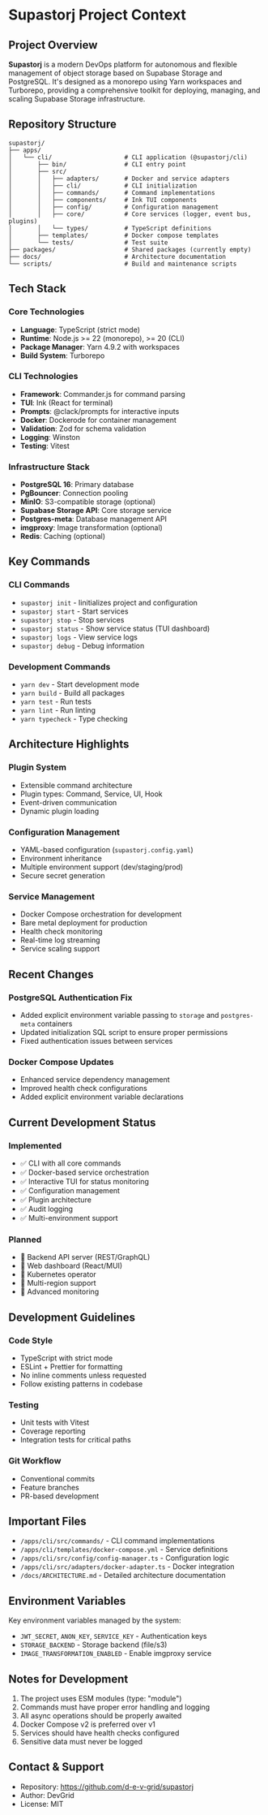 # Supastorj Project Context

## Project Overview

**Supastorj** is a modern DevOps platform for autonomous and flexible management of object storage based on Supabase Storage and PostgreSQL. It's designed as a monorepo using Yarn workspaces and Turborepo, providing a comprehensive toolkit for deploying, managing, and scaling Supabase Storage infrastructure.

## Repository Structure

```
supastorj/
├── apps/
│   └── cli/                    # CLI application (@supastorj/cli)
│       ├── bin/                # CLI entry point
│       ├── src/
│       │   ├── adapters/       # Docker and service adapters
│       │   ├── cli/            # CLI initialization
│       │   ├── commands/       # Command implementations
│       │   ├── components/     # Ink TUI components
│       │   ├── config/         # Configuration management
│       │   ├── core/           # Core services (logger, event bus, plugins)
│       │   └── types/          # TypeScript definitions
│       ├── templates/          # Docker compose templates
│       └── tests/              # Test suite
├── packages/                   # Shared packages (currently empty)
├── docs/                       # Architecture documentation
└── scripts/                    # Build and maintenance scripts
```

## Tech Stack

### Core Technologies
- **Language**: TypeScript (strict mode)
- **Runtime**: Node.js >= 22 (monorepo), >= 20 (CLI)
- **Package Manager**: Yarn 4.9.2 with workspaces
- **Build System**: Turborepo

### CLI Technologies
- **Framework**: Commander.js for command parsing
- **TUI**: Ink (React for terminal)
- **Prompts**: @clack/prompts for interactive inputs
- **Docker**: Dockerode for container management
- **Validation**: Zod for schema validation
- **Logging**: Winston
- **Testing**: Vitest

### Infrastructure Stack
- **PostgreSQL 16**: Primary database
- **PgBouncer**: Connection pooling
- **MinIO**: S3-compatible storage (optional)
- **Supabase Storage API**: Core storage service
- **Postgres-meta**: Database management API
- **imgproxy**: Image transformation (optional)
- **Redis**: Caching (optional)

## Key Commands

### CLI Commands
- `supastorj init` - Iinitializes project and configuration
- `supastorj start` - Start services
- `supastorj stop` - Stop services
- `supastorj status` - Show service status (TUI dashboard)
- `supastorj logs` - View service logs
- `supastorj debug` - Debug information

### Development Commands
- `yarn dev` - Start development mode
- `yarn build` - Build all packages
- `yarn test` - Run tests
- `yarn lint` - Run linting
- `yarn typecheck` - Type checking

## Architecture Highlights

### Plugin System
- Extensible command architecture
- Plugin types: Command, Service, UI, Hook
- Event-driven communication
- Dynamic plugin loading

### Configuration Management
- YAML-based configuration (`supastorj.config.yaml`)
- Environment inheritance
- Multiple environment support (dev/staging/prod)
- Secure secret generation

### Service Management
- Docker Compose orchestration for development
- Bare metal deployment for production
- Health check monitoring
- Real-time log streaming
- Service scaling support

## Recent Changes

### PostgreSQL Authentication Fix
- Added explicit environment variable passing to `storage` and `postgres-meta` containers
- Updated initialization SQL script to ensure proper permissions
- Fixed authentication issues between services

### Docker Compose Updates
- Enhanced service dependency management
- Improved health check configurations
- Added explicit environment variable declarations

## Current Development Status

### Implemented
- ✅ CLI with all core commands
- ✅ Docker-based service orchestration
- ✅ Interactive TUI for status monitoring
- ✅ Configuration management
- ✅ Plugin architecture
- ✅ Audit logging
- ✅ Multi-environment support

### Planned
- 🔲 Backend API server (REST/GraphQL)
- 🔲 Web dashboard (React/MUI)
- 🔲 Kubernetes operator
- 🔲 Multi-region support
- 🔲 Advanced monitoring

## Development Guidelines

### Code Style
- TypeScript with strict mode
- ESLint + Prettier for formatting
- No inline comments unless requested
- Follow existing patterns in codebase

### Testing
- Unit tests with Vitest
- Coverage reporting
- Integration tests for critical paths

### Git Workflow
- Conventional commits
- Feature branches
- PR-based development

## Important Files

- `/apps/cli/src/commands/` - CLI command implementations
- `/apps/cli/templates/docker-compose.yml` - Service definitions
- `/apps/cli/src/config/config-manager.ts` - Configuration logic
- `/apps/cli/src/adapters/docker-adapter.ts` - Docker integration
- `/docs/ARCHITECTURE.md` - Detailed architecture documentation

## Environment Variables

Key environment variables managed by the system:
- `JWT_SECRET`, `ANON_KEY`, `SERVICE_KEY` - Authentication keys
- `STORAGE_BACKEND` - Storage backend (file/s3)
- `IMAGE_TRANSFORMATION_ENABLED` - Enable imgproxy service

## Notes for Development

1. The project uses ESM modules (type: "module")
2. Commands must have proper error handling and logging
3. All async operations should be properly awaited
4. Docker Compose v2 is preferred over v1
5. Services should have health checks configured
6. Sensitive data must never be logged

## Contact & Support

- Repository: https://github.com/d-e-v-grid/supastorj
- Author: DevGrid
- License: MIT